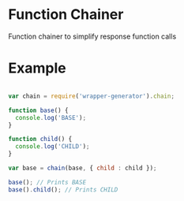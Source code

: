 # Function Chainer

Function chainer to simplify response function calls


# Example

```javascript

var chain = require('wrapper-generator').chain;

function base() {
  console.log('BASE');
}

function child() {
  console.log('CHILD');
}

var base = chain(base, { child : child });

base(); // Prints BASE
base().child(); // Prints CHILD


```
